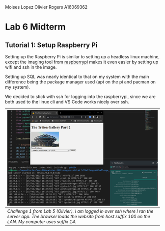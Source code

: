 Moises Lopez 
Olivier Rogers A16069362


# Lab 6 Midterm

## Tutorial 1: Setup Raspberry Pi

Setting up the Raspberry Pi is similar to setting up a headless linux machine, except the imaging tool from [raspberrypi](https://www.raspberrypi.com/software/) makes it even easier by setting up wifi and ssh in the image.   

Setting up SQL was nearly identical to that on my system with the main difference being the package manager used (apt on the pi and pacman on my system).  

We decided to stick with ssh for logging into the raspberrypi, since we are both used to the linux cli and VS Code works nicely over ssh.  

| ![Olivier Lab 5 Challenge](images/T1_Oli.png) |
|:--- |
| *Challenge 1 from Lab 5 (Olivier). I am logged in over ssh where I ran the server app. The browser loads the website from host suffix 100 on the LAN. My computer uses suffix 14.* |

